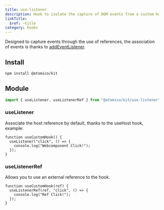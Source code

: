 ```yaml
---
title: use-listener
description: Hook to isolate the capture of DOM events from a custom hook.
linkTitle:
  $ref: ~title
category: hooks
---
```


Designed to capture events through the use of references, the association of events is thanks to [addEventListener](https://developer.mozilla.org/en-US/docs/Web/API/EventTarget/addEventListener).

## Install

```bash
npm install @atomico/kit
```

## Module

```js
import { useListener, useListenerRef } from "@atomico/kit/use-listener";
```

### useListener

Associate the host reference by default, thanks to the useHost hook, example:

```tsx
function useCustomHook() {
  useListener("click", () => {
    console.log("Webcomponent Click!");
  });
}
```

### useListenerRef

Allows you to use an external reference to the hook.

```tsx
function useCustomHook(ref) {
  useListenerRef(ref, "click", () => {
    console.log("Ref Click!");
  });
}
```
